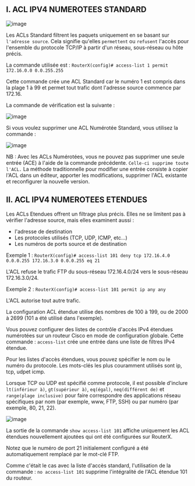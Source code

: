 ## I. ACL IPV4 NUMEROTEES STANDARD

![image](https://github.com/user-attachments/assets/5ed2e4d3-3c6f-4738-bb0d-88a35d35e5f3)

Les ACLs Standard filtrent les paquets uniquement en se basant sur `l'adresse source`. Cela signifie qu'elles `permettent` ou `refusent` l'accès pour l'ensemble du protocole TCP/IP à partir d'un réseau, sous-réseau ou hôte précis.

La commande utilisée est : `RouterX(config)# access-list 1 permit 172.16.0.0 0.0.255.255`

Cette commande crée une ACL Standard car le numéro 1 est compris dans la plage 1 à 99 et permet tout trafic dont l'adresse source commence par 172.16.

La commande de vérification est la suivante : 

![image](https://github.com/user-attachments/assets/4631f72f-95f0-40fe-be8d-4a0fa243ecd6)

Si vous voulez supprimer une ACL Numérotée Standard, vous utilisez la commande : 

![image](https://github.com/user-attachments/assets/771e8b44-9b09-4f46-b8ec-7b1c9bfc78cf)

NB : Avec les ACLs Numérotées, vous ne pouvez pas supprimer une seule entrée (ACE) à l'aide de la commande précédente. `Celle-ci supprime toute l'ACL.` La méthode traditionnelle pour modifier une entrée consiste à copier l'ACL dans un éditeur, apporter les modifications, supprimer l'ACL existante et reconfigurer la nouvelle version.

## II. ACL IPV4 NUMEROTEES ETENDUES

Les ACLs Etendues offrent un filtrage plus précis. Elles ne se limitent pas à vérifier l'adresse source, mais elles examinent aussi : 

- l'adresse de destination
- Les protocoles utilisés (TCP, UDP, ICMP, etc...)
- Les numéros de ports source et de destination

Exemple 1 : `RouterX(config)# access-list 101 deny tcp 172.16.4.0 0.0.0.255 172.16.3.0 0.0.0.255 eq 21`

L'ACL refuse le trafic FTP du sous-réseau 172.16.4.0/24 vers le sous-réseau 172.16.3.0/24.

Exemple 2 : `RouterX(config)# access-list 101 permit ip any any`

L'ACL autorise tout autre trafic.


La configuration ACL étendue utilise des nombres de 100 à 199, ou de 2000 à 2699 (101 a été utilisé dans l'exemple).

Vous pouvez configurer des listes de contrôle d'accès IPv4 étendues numérotées sur un routeur Cisco en mode de configuration globale. Cette commande : `access-list` crée une entrée dans une liste de filtres IPv4 étendue.

Pour les listes d'accès étendues, vous pouvez spécifier le nom ou le numéro du protocole. Les mots-clés les plus couramment utilisés sont ip, tcp, udpet icmp.

Lorsque TCP ou UDP est spécifié comme protocole, il est possible d'inclure `lt(inférieur à)`, `gt(supérieur à)`, `eq(égal)`, `neq(différent de)` et `range(plage inclusive)` pour faire correspondre des applications réseau spécifiques par nom (par exemple, www, FTP, SSH) ou par numéro (par exemple, 80, 21, 22).

![image](https://github.com/user-attachments/assets/7c5c97a4-521e-4492-b78d-dea6e37ca430)

La sortie de la commande `show access-list 101` affiche uniquement les ACL étendues nouvellement ajoutées qui ont été configurées sur RouterX.

Notez que le numéro de port 21 initialement configuré a été automatiquement remplacé par le mot-clé FTP.

Comme c'était le cas avec la liste d'accès standard, l'utilisation de la commande : `no access-list 101` supprime l'intégralité de l'ACL étendue 101 du routeur.







